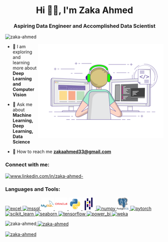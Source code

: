 <h1 align="center">Hi 👋🏻, I'm Zaka Ahmed</h1>
<h3 align="center">Aspiring Data Engineer and Accomplished Data Scientist</h3>

<p align="left"> <img src="https://komarev.com/ghpvc/?username=zaka-ahmed&label=Profile%20views&color=0e75b6&style=flat" alt="zaka-ahmed" /> </p>
<img align="right" alt="Coding" width="400" src="https://raw.githubusercontent.com/devSouvik/devSouvik/master/gif3.gif">
<!-- - 🔭 I am currently working on Image Classification on TensorFlow -->

- 🔭 I am exploring and learning more about **Deep Learning and Computer Vision**

- 💬 Ask me about **Machine Learning, Deep Learning, Data Science**

- 📧 How to reach me **zakaahmed33@gmail.com**

<h3 align="left">Connect with me:</h3>
<p align="left">
<a href="https://linkedin.com/in/www.linkedin.com/in/zaka-ahmed-" target="blank"><img align="center" src="https://raw.githubusercontent.com/rahuldkjain/github-profile-readme-generator/master/src/images/icons/Social/linked-in-alt.svg" alt="www.linkedin.com/in/zaka-ahmed-" height="30" width="40" /></a>
</p>

 <h3 align="left">Languages and Tools:</h3>
<p align="left">
   <a href="https://www.microsoft.com/en-us/microsoft-365/excel" target="_blank" rel="noreferrer">
    <img src="https://www.freeiconspng.com/uploads/excel-icon-8.png" alt="excel" width="40" height="40"/>
 </a>
  <a href="https://www.microsoft.com/en-us/sql-server" target="_blank" rel="noreferrer">
    <img src="https://www.svgrepo.com/show/303229/microsoft-sql-server-logo.svg" alt="mssql" width="40" height="40"/>
  </a>
  <a href="https://www.mysql.com/" target="_blank" rel="noreferrer">
    <img src="https://raw.githubusercontent.com/devicons/devicon/master/icons/mysql/mysql-original-wordmark.svg" alt="mysql" width="40" height="40"/>
  </a>
  <a href="https://www.oracle.com/" target="_blank" rel="noreferrer">
    <img src="https://raw.githubusercontent.com/devicons/devicon/master/icons/oracle/oracle-original.svg" alt="oracle" width="40" height="40"/>
  </a>
  <a href="https://www.python.org" target="_blank" rel="noreferrer">
    <img src="https://raw.githubusercontent.com/devicons/devicon/master/icons/python/python-original.svg" alt="python" width="40" height="40"/>
  
  <a href="https://pandas.pydata.org/" target="_blank" rel="noreferrer">
    <img src="https://raw.githubusercontent.com/devicons/devicon/2ae2a900d2f041da66e950e4d48052658d850630/icons/pandas/pandas-original.svg" alt="pandas" width="40" height="40"/>
  </a>
  <a href="https://numpy.org/" target="_blank" rel="noreferrer">
    <img src="https://numpy.org/doc/stable/_static/numpylogo.svg" alt="numpy" width="40" height="40"/>

  <a href="https://www.postgresql.org" target="_blank" rel="noreferrer">
    <img src="https://raw.githubusercontent.com/devicons/devicon/master/icons/postgresql/postgresql-original-wordmark.svg" alt="postgresql" width="40" height="40"/>
  </a>
  <a href="https://pytorch.org/" target="_blank" rel="noreferrer">
    <img src="https://www.vectorlogo.zone/logos/pytorch/pytorch-icon.svg" alt="pytorch" width="40" height="40"/>
  </a>
  <a href="https://scikit-learn.org/" target="_blank" rel="noreferrer">
    <img src="https://upload.wikimedia.org/wikipedia/commons/0/05/Scikit_learn_logo_small.svg" alt="scikit_learn" width="40" height="40"/>
  </a>
  <a href="https://seaborn.pydata.org/" target="_blank" rel="noreferrer">
    <img src="https://seaborn.pydata.org/_images/logo-mark-lightbg.svg" alt="seaborn" width="40" height="40"/>
  </a>
  <a href="https://www.tensorflow.org" target="_blank" rel="noreferrer">
    <img src="https://www.vectorlogo.zone/logos/tensorflow/tensorflow-icon.svg" alt="tensorflow" width="40" height="40"/>
  </a>
   <a href="https://powerbi.microsoft.com/" target="_blank" rel="noreferrer">
    <img src="https://www.vectorlogo.zone/logos/microsoft_powerbi/microsoft_powerbi-icon.svg" alt="power_bi" width="40" height="40"/>
  </a>
  <a href="https://www.cs.waikato.ac.nz/ml/weka/" target="_blank" rel="noreferrer">
    <img src="https://weka.sourceforge.io/favicon.ico" alt="weka" width="40" height="40"/>
   
</p>


<p><img align="left" src="https://github-readme-stats.vercel.app/api/top-langs?username=zaka-ahmed&show_icons=true&locale=en&layout=compact" alt="zaka-ahmed" /></p>

<p>&nbsp;<img align="center" src="https://github-readme-stats.vercel.app/api?username=zaka-ahmed&show_icons=true&locale=en" alt="zaka-ahmed" /></p>

<p><img align="center" src="https://github-readme-streak-stats.herokuapp.com/?user=zaka-ahmed&" alt="zaka-ahmed" /></p>

